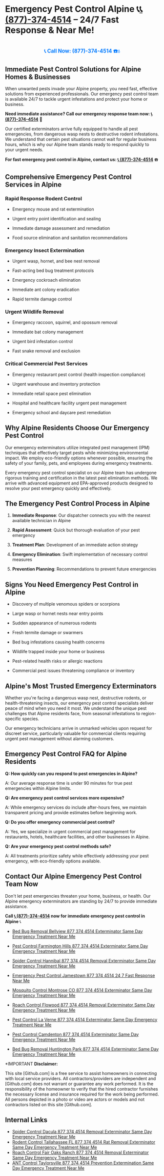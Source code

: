 # Emergency Pest Control Alpine 📞[📞 (877)-374-4514](https://pest-control-4514.netlify.app) – 24/7 Fast Response & Near Me! 
# 

<p align="center" style="font-size: 1.2em; font-weight: bold; margin: 20px 0;">
  <a href="https://pest-control-4514.netlify.app" target="_blank" style="color: #007BFF; text-decoration: none;">📞 Call Now: (877)-374-4514 ☎️💧</a>
</p>

## Immediate Pest Control Solutions for Alpine Homes & Businesses

When unwanted pests invade your Alpine property, you need fast, effective solutions from experienced professionals. Our emergency pest control team is available 24/7 to tackle urgent infestations and protect your home or business.

**Need immediate assistance? Call our emergency response team now: [📞 (877)-374-4514](https://pest-control-4514.netlify.app)** 📱

Our certified exterminators arrive fully equipped to handle all pest emergencies, from dangerous wasp nests to destructive rodent infestations. We understand that certain pest situations cannot wait for regular business hours, which is why our Alpine team stands ready to respond quickly to your urgent needs.

**For fast emergency pest control in Alpine, contact us: [📞 (877)-374-4514](https://pest-control-4514.netlify.app)** ☎️

## Comprehensive Emergency Pest Control Services in Alpine

### Rapid Response Rodent Control

- Emergency mouse and rat extermination  

- Urgent entry point identification and sealing  

- Immediate damage assessment and remediation  

- Food source elimination and sanitation recommendations  

### Emergency Insect Extermination

- Urgent wasp, hornet, and bee nest removal  

- Fast-acting bed bug treatment protocols  

- Emergency cockroach elimination  

- Immediate ant colony eradication  

- Rapid termite damage control  

### Urgent Wildlife Removal

- Emergency raccoon, squirrel, and opossum removal  

- Immediate bat colony management  

- Urgent bird infestation control  

- Fast snake removal and exclusion  

### Critical Commercial Pest Services

- Emergency restaurant pest control (health inspection compliance)  

- Urgent warehouse and inventory protection  

- Immediate retail space pest elimination  

- Hospital and healthcare facility urgent pest management  

- Emergency school and daycare pest remediation  

## Why Alpine Residents Choose Our Emergency Pest Control

Our emergency exterminators utilize integrated pest management (IPM) techniques that effectively target pests while minimizing environmental impact. We employ eco-friendly options whenever possible, ensuring the safety of your family, pets, and employees during emergency treatments.

Every emergency pest control specialist on our Alpine team has undergone rigorous training and certification in the latest pest elimination methods. We arrive with advanced equipment and EPA-approved products designed to resolve your pest emergency quickly and effectively.

## The Emergency Pest Control Process in Alpine

1. **Immediate Response**: Our dispatcher connects you with the nearest available technician in Alpine  

2. **Rapid Assessment**: Quick but thorough evaluation of your pest emergency  

3. **Treatment Plan**: Development of an immediate action strategy  

4. **Emergency Elimination**: Swift implementation of necessary control measures  

5. **Prevention Planning**: Recommendations to prevent future emergencies  

## Signs You Need Emergency Pest Control in Alpine

- Discovery of multiple venomous spiders or scorpions  

- Large wasp or hornet nests near entry points  

- Sudden appearance of numerous rodents  

- Fresh termite damage or swarmers  

- Bed bug infestations causing health concerns  

- Wildlife trapped inside your home or business  

- Pest-related health risks or allergic reactions  

- Commercial pest issues threatening compliance or inventory  

## Alpine's Most Trusted Emergency Exterminators

Whether you're facing a dangerous wasp nest, destructive rodents, or health-threatening insects, our emergency pest control specialists deliver peace of mind when you need it most. We understand the unique pest challenges that Alpine residents face, from seasonal infestations to region-specific species.

Our emergency technicians arrive in unmarked vehicles upon request for discreet service, particularly valuable for commercial clients requiring urgent pest management without alarming customers.

## Emergency Pest Control FAQ for Alpine Residents

**Q: How quickly can you respond to pest emergencies in Alpine?**  

A: Our average response time is under 90 minutes for true pest emergencies within Alpine limits.

**Q: Are emergency pest control services more expensive?**  

A: While emergency services do include after-hours fees, we maintain transparent pricing and provide estimates before beginning work.

**Q: Do you offer emergency commercial pest control?**  

A: Yes, we specialize in urgent commercial pest management for restaurants, hotels, healthcare facilities, and other businesses in Alpine.

**Q: Are your emergency pest control methods safe?**  

A: All treatments prioritize safety while effectively addressing your pest emergency, with eco-friendly options available.

## Contact Our Alpine Emergency Pest Control Team Now

Don't let pest emergencies threaten your home, business, or health. Our Alpine emergency exterminators are standing by 24/7 to provide immediate assistance.

**Call [📞 (877)-374-4514](https://pest-control-4514.netlify.app) now for immediate emergency pest control in Alpine** 📞


- [Bed Bug Removal Bellview 877 374 4514 Exterminator Same Day Emergency Treatment Near Me](https://github.com/allyoucaneatsushiin/pest-control/blob/main/Bed-Bug-Removal-Bellview-877-374-4514-Exterminator-Same-Day-Emergency-Treatment-Near-Me.md)
- [Pest Control Farmington Hills 877 374 4514 Exterminator Same Day Emergency Treatment Near Me](https://github.com/allyoucaneatsushiin/pest-control/blob/main/Pest-Control-Farmington-Hills-877-374-4514-Exterminator-Same-Day-Emergency-Treatment-Near-Me.md)
- [Spider Control Hannibal 877 374 4514 Removal Exterminator Same Day Emergency Treatment Near Me](https://github.com/allyoucaneatsushiin/pest-control/blob/main/Spider-Control-Hannibal-877-374-4514-Removal-Exterminator-Same-Day-Emergency-Treatment-Near-Me.md)


- [Emergency Pest Control Jamestown 877 374 4514 24 7 Fast Response Near Me](https://github.com/allyoucaneatsushiin/pest-control/blob/main/Emergency-Pest-Control-Jamestown-877-374-4514-24-7-Fast-Response-Near-Me.md)
- [Mosquito Control Montrose CO 877 374 4514 Exterminator Same Day Emergency Treatment Near Me](https://github.com/allyoucaneatsushiin/pest-control/blob/main/Mosquito-Control-Montrose-CO-877-374-4514-Exterminator-Same-Day-Emergency-Treatment-Near-Me.md)
- [Roach Control Flowood 877 374 4514 Removal Exterminator Same Day Emergency Treatment Near Me](https://github.com/allyoucaneatsushiin/pest-control/blob/main/Roach-Control-Flowood-877-374-4514-Removal-Exterminator-Same-Day-Emergency-Treatment-Near-Me.md)


- [Pest Control La Verne 877 374 4514 Exterminator Same Day Emergency Treatment Near Me](https://github.com/allyoucaneatsushiin/pest-control/blob/main/Pest-Control-La-Verne-877-374-4514-Exterminator-Same-Day-Emergency-Treatment-Near-Me.md)
- [Pest Control Camdenton 877 374 4514 Exterminator Same Day Emergency Treatment Near Me](https://github.com/allyoucaneatsushiin/pest-control/blob/main/Pest-Control-Camdenton-877-374-4514-Exterminator-Same-Day-Emergency-Treatment-Near-Me.md)
- [Bed Bug Removal Huntington Park 877 374 4514 Exterminator Same Day Emergency Treatment Near Me](https://github.com/allyoucaneatsushiin/pest-control/blob/main/Bed-Bug-Removal-Huntington-Park-877-374-4514-Exterminator-Same-Day-Emergency-Treatment-Near-Me.md)


*IMPORTANT **Disclaimer:**  

This site [Github.com] is a free service to assist homeowners in connecting with local service providers. All contractors/providers are independent and [Github.com] does not warrant or guarantee any work performed. It is the responsibility of the homeowner to verify that the hired contractor furnishes the necessary license and insurance required for the work being performed. All persons depicted in a photo or video are actors or models and not contractors listed on this site [Github.com].


## Internal Links
- [Spider Control Dacula 877 374 4514 Removal Exterminator Same Day Emergency Treatment Near Me](https://github.com/allyoucaneatsushiin/pest-control/blob/main/Spider-Control-Dacula-877-374-4514-Removal-Exterminator-Same-Day-Emergency-Treatment-Near-Me.md)
- [Rodent Control Tallahassee FL 877 374 4514 Rat Removal Exterminator Same Day Emergency Treatment Near Me](https://github.com/allyoucaneatsushiin/pest-control/blob/main/Rodent-Control-Tallahassee-FL-877-374-4514-Rat-Removal-Exterminator-Same-Day-Emergency-Treatment-Near-Me.md)
- [Roach Control Fair Oaks Ranch 877 374 4514 Removal Exterminator Same Day Emergency Treatment Near Me](https://github.com/allyoucaneatsushiin/pest-control/blob/main/Roach-Control-Fair-Oaks-Ranch-877-374-4514-Removal-Exterminator-Same-Day-Emergency-Treatment-Near-Me.md)
- [ANT Control Taylorsville 877 374 4514 Prevention Extermination Same Day Emergency Treatment Near Me](https://github.com/allyoucaneatsushiin/pest-control/blob/main/ANT-Control-Taylorsville-877-374-4514-Prevention-Extermination-Same-Day-Emergency-Treatment-Near-Me.md)

